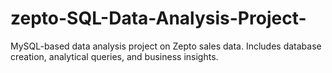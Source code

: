 # zepto-SQL-Data-Analysis-Project-
MySQL-based data analysis project on Zepto sales data. Includes database creation, analytical queries, and business insights.
